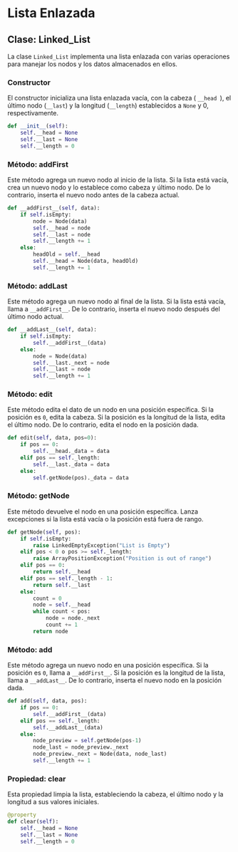 # Lista Enlazada

## Clase: Linked_List

La clase `Linked_List` implementa una lista enlazada con varias operaciones para manejar los nodos y los datos almacenados en ellos.

### Constructor
El constructor inicializa una lista enlazada vacía, con la cabeza ( `__head `), el último nodo (`__last`) y la longitud (`__length`) establecidos a `None` y 0, respectivamente.
```python
def __init__(self):
    self.__head = None
    self.__last = None
    self.__length = 0
```
### Método: addFirst
Este método agrega un nuevo nodo al inicio de la lista. Si la lista está vacía, crea un nuevo nodo y lo establece como cabeza y último nodo. De lo contrario, inserta el nuevo nodo antes de la cabeza actual.

```python
def __addFirst__(self, data):
    if self.isEmpty:
        node = Node(data)
        self.__head = node
        self.__last = node
        self.__length += 1
    else: 
        headOld = self.__head
        self.__head = Node(data, headOld)
        self.__length += 1

```
### Método: addLast
Este método agrega un nuevo nodo al final de la lista. Si la lista está vacía, llama a `__addFirst__`. De lo contrario, inserta el nuevo nodo después del último nodo actual.

```python
def __addLast__(self, data):
    if self.isEmpty:
        self.__addFirst__(data)
    else: 
        node = Node(data)
        self.__last._next = node
        self.__last = node
        self.__length += 1

```
### Método: edit
Este método edita el dato de un nodo en una posición específica. Si la posición es `0`, edita la cabeza. Si la posición es la longitud de la lista, edita el último nodo. De lo contrario, edita el nodo en la posición dada.

```python
def edit(self, data, pos=0):
    if pos == 0:
        self.__head._data = data
    elif pos == self._length:
        self.__last._data = data
    else:
        self.getNode(pos)._data = data

```
### Método: getNode
Este método devuelve el nodo en una posición específica. Lanza excepciones si la lista está vacía o la posición está fuera de rango.

```python
def getNode(self, pos):
    if self.isEmpty:
        raise LinkedEmptyException("List is Empty")
    elif pos < 0 o pos >= self._length:
        raise ArrayPositionException("Position is out of range")
    elif pos == 0:
        return self.__head
    elif pos == self._length - 1:
        return self.__last
    else:
        count = 0
        node = self.__head
        while count < pos:
            node = node._next
            count += 1
        return node

```
### Método: add
Este método agrega un nuevo nodo en una posición específica. Si la posición es `0`, llama a `__addFirst__`. Si la posición es la longitud de la lista, llama a `__addLast__`. De lo contrario, inserta el nuevo nodo en la posición dada.
```python
def add(self, data, pos):
    if pos == 0:
        self.__addFirst__(data)
    elif pos == self._length:
        self.__addLast__(data)
    else:
        node_preview = self.getNode(pos-1)
        node_last = node_preview._next
        node_preview._next = Node(data, node_last)
        self.__length += 1
```
### Propiedad: clear
Esta propiedad limpia la lista, estableciendo la cabeza, el último nodo y la longitud a sus valores iniciales.

```python
@property
def clear(self):
    self.__head = None
    self.__last = None
    self.__length = 0

```
